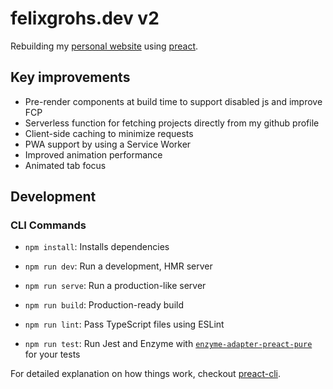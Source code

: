 # felixgrohs.dev v2

Rebuilding my [personal website](https://github.com/felixgro/felixgrohs.dev) using [preact](https://preactjs.com/).

## Key improvements
- Pre-render components at build time to support disabled js and improve FCP
- Serverless function for fetching projects directly from my github profile
- Client-side caching to minimize requests
- PWA support by using a Service Worker
- Improved animation performance
- Animated tab focus

## Development

### CLI Commands
*   `npm install`: Installs dependencies

*   `npm run dev`: Run a development, HMR server

*   `npm run serve`: Run a production-like server

*   `npm run build`: Production-ready build

*   `npm run lint`: Pass TypeScript files using ESLint

*   `npm run test`: Run Jest and Enzyme with
    [`enzyme-adapter-preact-pure`](https://github.com/preactjs/enzyme-adapter-preact-pure) for
    your tests

For detailed explanation on how things work, checkout [preact-cli](https://github.com/developit/preact-cli/blob/master/README.md).
